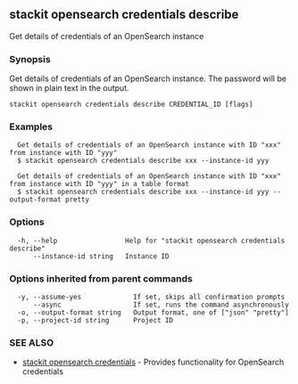 ## stackit opensearch credentials describe

Get details of credentials of an OpenSearch instance

### Synopsis

Get details of credentials of an OpenSearch instance. The password will be shown in plain text in the output.

```
stackit opensearch credentials describe CREDENTIAL_ID [flags]
```

### Examples

```
  Get details of credentials of an OpenSearch instance with ID "xxx" from instance with ID "yyy"
  $ stackit opensearch credentials describe xxx --instance-id yyy

  Get details of credentials of an OpenSearch instance with ID "xxx" from instance with ID "yyy" in a table format
  $ stackit opensearch credentials describe xxx --instance-id yyy --output-format pretty
```

### Options

```
  -h, --help                 Help for "stackit opensearch credentials describe"
      --instance-id string   Instance ID
```

### Options inherited from parent commands

```
  -y, --assume-yes             If set, skips all confirmation prompts
      --async                  If set, runs the command asynchronously
  -o, --output-format string   Output format, one of ["json" "pretty"]
  -p, --project-id string      Project ID
```

### SEE ALSO

* [stackit opensearch credentials](./stackit_opensearch_credentials.md)	 - Provides functionality for OpenSearch credentials

